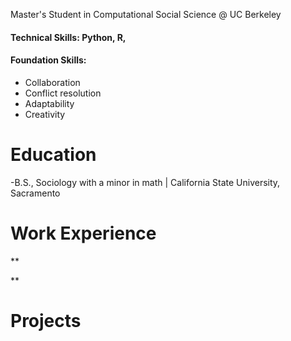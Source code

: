 Master's Student in Computational Social Science @ UC Berkeley

#### Technical Skills: Python, R, 
#### Foundation Skills: 
  - Collaboration
  - Conflict resolution
  - Adaptability
  - Creativity

# Education
-B.S., Sociology with a minor in math | California State University, Sacramento

# Work Experience
**

**

# Projects
